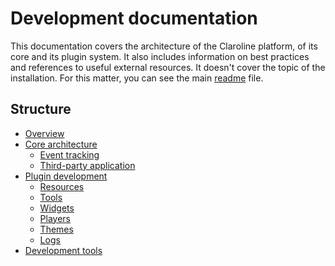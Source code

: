 Development documentation
=========================

This documentation covers the architecture of the Claroline platform, of its
core and its plugin system. It also includes information on best practices and
references to useful external resources. It doesn't cover the topic of the
installation. For this matter, you can see the main [readme][1] file.

Structure
---------

- [Overview][2]
- [Core architecture][3]
    - [Event tracking][11]
    - [Third-party application][14]
- [Plugin development][4]
    - [Resources][5]
    - [Tools][6]
    - [Widgets][7]
    - [Players][8]
    - [Themes][9]
    - [Logs][13]
- [Development tools][10]

[1]: ../../../../../../README.md
[2]: sections/overview.md
[3]: sections/core.md
[4]: sections/plugins.md
[5]: sections/plugins/resources.md
[6]: sections/plugins/tools.md
[7]: sections/plugins/widgets.md
[8]: sections/plugins/players.md
[9]: sections/plugins/themes.md
[10]: sections/dev-tools.md
[11]: sections/event-tracking.md
[13]: sections/plugins/logs.md
[14]: sections/third-party-application.md
